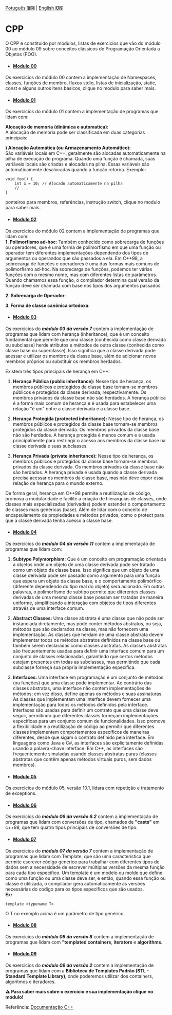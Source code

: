 <a href="" target="_blank">Potuguês **🇧🇷**</a> | <a href="./README_en.md" target="_blank">English **🇺🇸**</a>

# CPP

O CPP e constituido por módulos, listas de exercicios que vão do módulo 00 ao módulo 09 sobre conceitos clássicos de Programação Orientada a Objetos (POO).

- #### [Modulo 00](https://github.com/luciana-pereira/cpp/tree/master/cpp00)
Os exercicios do módulo 00 contem a implementação de Namespaces, classes, funções de membro, fluxos stdio, listas de inicialização, static, const e alguns outros itens básicos, clique no modulo para saber mais.

- #### [Modulo 01](https://github.com/luciana-pereira/cpp/tree/master/cpp01)
Os exercicios do módulo 01 contem a implementação de programas que lidam com:

**Alocação de memoria (dinâmica e automatica):**</br>
A alocação de memória pode ser classificada em duas categorias principais:

 **) Alocação Automática (ou Armazenamento Automático):** </br>
 São variáveis locais em C++, geralmente são alocadas automaticamente na pilha de execução do programa. Quando uma função é chamada, suas variáveis locais são criadas e alocadas na pilha. Essas variáveis são automaticamente desalocadas quando a função retorna.
Exemplo:
```
void foo() {
    int x = 10; // Alocado automaticamente na pilha
    // ...
}
```
ponteiros para membros, referências, instrução switch, clique no modulo para saber mais.

- #### [Modulo 02](https://github.com/luciana-pereira/cpp/tree/master/cpp02)
Os exercicios do módulo 02 contem a implementação de programas que lidam com:</br>
**1. Polimorfismo ad-hoc**:
Também conhecido como sobrecarga de funções ou operadores, que é uma forma de polimorfismo em que uma função ou operador tem diferentes implementações dependendo dos tipos de argumentos ou operandos que são passados a ela. Em C++98, a sobrecarga de funções e operadores é uma das formas mais comuns de polimorfismo ad-hoc.
Na sobrecarga de funções, podemos ter várias funções com o mesmo nome, mas com diferentes listas de parâmetros. Quando chamamos essa função, o compilador determina qual versão da função deve ser chamada com base nos tipos dos argumentos passados. 

**2. Sobrecarga de Operador**: 

**3. Forma de classe canônica ortodoxa**:

- #### [Modulo 03](https://github.com/luciana-pereira/cpp/tree/master/cpp03)
Os exercicios do _**módulo 03 da versão 7**_ contem a implementação de programas que lidam com herança (inheritance), que é um conceito fundamental que permite que uma classe (conhecida como classe derivada ou subclasse) herde atributos e métodos de outra classe (conhecida como classe base ou superclasse). Isso significa que a classe derivada pode acessar e utilizar os membros da classe base, além de adicionar novos membros próprios ou substituir os membros herdados.

Existem três tipos principais de herança em C++:

1. **Herança Pública (public inheritance):** Nesse tipo de herança, os membros públicos e protegidos da classe base tornam-se membros públicos e protegidos da classe derivada, respectivamente. Os membros privados da classe base não são herdados. A herança pública é a forma mais comum de herança e é usada para estabelecer uma relação "é um" entre a classe derivada e a classe base.

2. **Herança Protegida (protected inheritance):** Nesse tipo de herança, os membros públicos e protegidos da classe base tornam-se membros protegidos da classe derivada. Os membros privados da classe base não são herdados. A herança protegida é menos comum e é usada principalmente para restringir o acesso aos membros da classe base na classe derivada e suas subclasses.

3. **Herança Privada (private inheritance):** Nesse tipo de herança, os membros públicos e protegidos da classe base tornam-se membros privados da classe derivada. Os membros privados da classe base não são herdados. A herança privada é usada quando a classe derivada precisa acessar os membros da classe base, mas não deve expor essa relação de herança para o mundo externo.

De forma geral, herança em C++98 permite a reutilização de código, promova a modularidade e facilite a criação de hierarquias de classes, onde classes mais especializadas (derivadas) podem estender o comportamento de classes mais genéricas (base). Além de lidar com o conceito de encapsulamento de propiedades e métodos privados, como o protect para que a classe derivada tenha acesso a classe base.

- #### [Modulo 04](https://github.com/luciana-pereira/cpp/tree/master/cpp04)
Os exercicios do _**módulo 04 da versão 11**_ contem a implementação de programas que lidam com:
1. **Subtype Polymorphism:**
Que é um conceito em programação orientada a objetos onde um objeto de uma classe derivada pode ser tratado como um objeto da classe base. Isso significa que um objeto de uma classe derivada pode ser passado como argumento para uma função que espera um objeto da classe base, e o comportamento polimórfico (diferente dependendo do tipo real do objeto) será acionado. Em outras palavras, o polimorfismo de subtipo permite que diferentes classes derivadas de uma mesma classe base possam ser tratadas de maneira uniforme, simplificando a interação com objetos de tipos diferentes através de uma interface comum.

2. **Abstract Classes:**
Uma classe abstrata é uma classe que não pode ser instanciada diretamente, mas pode conter métodos abstratos, ou seja, métodos que são declarados na classe, mas não fornecem uma implementação. As classes que herdam de uma classe abstrata devem implementar todos os métodos abstratos definidos na classe base ou também serem declaradas como classes abstratas. As classes abstratas são frequentemente usadas para definir uma interface comum para um conjunto de classes relacionadas, garantindo que certos métodos estejam presentes em todas as subclasses, mas permitindo que cada subclasse forneça sua própria implementação específica.

3. **Interfaces:**
Uma interface em programação é um conjunto de métodos (ou funções) que uma classe pode implementar. Ao contrário das classes abstratas, uma interface não contém implementações de métodos; em vez disso, define apenas os métodos e suas assinaturas. As classes que implementam uma interface devem fornecer uma implementação para todos os métodos definidos pela interface. Interfaces são usadas para definir um contrato que uma classe deve seguir, permitindo que diferentes classes forneçam implementações específicas para um conjunto comum de funcionalidades. Isso promove a flexibilidade e a reutilização de código ao permitir que diferentes classes implementem comportamentos específicos de maneiras diferentes, desde que sigam o contrato definido pela interface. Em linguagens como Java e C#, as interfaces são explicitamente definidas usando a palavra-chave interface. Em C++, as interfaces são frequentemente simuladas usando classes abstratas puras (classes abstratas que contêm apenas métodos virtuais puros, sem dados membros).

- #### [Modulo 05](https://github.com/luciana-pereira/cpp/tree/master/cpp05)
Os exercicios do módulo 05, versão 10.1, lidara com repetição e tratamento de exceptions.

- #### [Modulo 06](https://github.com/luciana-pereira/cpp/tree/master/cpp06)
Os exercicios do _**módulo 06 da versão 6.2**_ contem a implementação de programas que lidam com conversões de tipo, chamados de **"casts"** em c++98, que tem quatro tipos principais de conversões de tipo.

- #### [Modulo 07](https://github.com/luciana-pereira/cpp/tree/master/cpp07)
Os exercicios do _**módulo 07 da versão 7**_ contem a implementação de programas que lidam com Template, que são uma característica que permite escrever código genérico para trabalhar com diferentes tipos de dados sem a necessidade de escrever múltiplas versões da mesma função para cada tipo específico. Um template é um modelo ou molde que define como uma função ou uma classe deve ser, e então, quando essa função ou classe é utilizada, o compilador gera automaticamente as versões necessárias do código para os tipos específicos que são usados.</br>
**Ex:** 
```
template <typename T>
```
O T no exemplo acima é um parâmetro de tipo genérico.

- #### [Modulo 08](https://github.com/luciana-pereira/cpp/tree/master/cpp08)
Os exercicios do _**módulo 08 da versão 8**_ contem a implementação de programas que lidam com **"templated containers**, **iterators** e **algorithms**.

- #### [Modulo 09](https://github.com/luciana-pereira/cpp/tree/master/cpp09)
Os exercicios do _**módulo 09 da versão 2**_ contem a implementação de programas que lidam com a **Biblioteca de Templates Padrão (STL - Standard Template Library)**, onde poderemos utilizar dos containers, algoritmos e iteradores.

**⚠️​ Para saber mais sobre o exercicio e sua implementação clique no módulo!**

Referência: [Documentação C++](https://cplusplus.com/)

